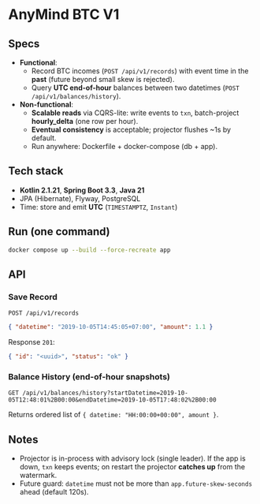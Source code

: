 # AnyMind BTC V1

## Specs
- **Functional**: 
  - Record BTC incomes (`POST /api/v1/records`) with event time in the **past** (future beyond small skew is rejected).
  - Query **UTC end-of-hour** balances between two datetimes (`POST /api/v1/balances/history`).
- **Non-functional**:
  - **Scalable reads** via CQRS-lite: write events to `txn`, batch-project **hourly_delta** (one row per hour).
  - **Eventual consistency** is acceptable; projector flushes ~1s by default.
  - Run anywhere: Dockerfile + docker-compose (db + app).

## Tech stack
- **Kotlin 2.1.21**, **Spring Boot 3.3**, **Java 21**
- JPA (Hibernate), Flyway, PostgreSQL
- Time: store and emit **UTC** (`TIMESTAMPTZ`, `Instant`)

## Run (one command)
```bash
docker compose up --build --force-recreate app
```

## API
### Save Record
`POST /api/v1/records`
```json
{ "datetime": "2019-10-05T14:45:05+07:00", "amount": 1.1 }
```
Response `201`:
```json
{ "id": "<uuid>", "status": "ok" }
```

### Balance History (end-of-hour snapshots)
`GET /api/v1/balances/history?startDatetime=2019-10-05T12:48:01%2B00:00&endDatetime=2019-10-05T17:48:02%2B00:00`

Returns ordered list of `{ datetime: "HH:00:00+00:00", amount }`.

## Notes
- Projector is in-process with advisory lock (single leader). If the app is down, `txn` keeps events; on restart the projector **catches up** from the watermark.
- Future guard: `datetime` must not be more than `app.future-skew-seconds` ahead (default 120s).
